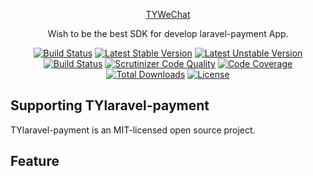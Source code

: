 <p align="center">
<a href="http://payment.v5club.cn/">TYWeChat
<!--<img src="http://payment.v5club.cn/logo.svg" alt="TYlaravel-payment" width="160" />-->
</a>

<p align="center">Wish to be the best SDK for develop laravel-payment App.</p>

<p align="center">
<a href="https://travis-ci.org/huangro/laravel-payment"><img src="https://travis-ci.org/huangro/laravel-payment.svg?branch=master" alt="Build Status"></a>
<a href="https://packagist.org/packages/huangro/laravel-payment"><img src="https://poser.pugx.org/huangro/laravel-payment/v/stable.svg" alt="Latest Stable Version"></a>
<a href="https://packagist.org/packages/huangro/laravel-payment"><img src="https://poser.pugx.org/huangro/laravel-payment/v/unstable.svg" alt="Latest Unstable Version"></a>
<a href="https://scrutinizer-ci.com/g/huangro/laravel-payment/build-status/master"><img src="https://scrutinizer-ci.com/g/huangro/laravel-payment/badges/build.png?b=master" alt="Build Status"></a>
<a href="https://scrutinizer-ci.com/g/huangro/laravel-payment/?branch=master"><img src="https://scrutinizer-ci.com/g/huangro/laravel-payment/badges/quality-score.png?b=master" alt="Scrutinizer Code Quality"></a>
<a href="https://scrutinizer-ci.com/g/huangro/laravel-payment/?branch=master"><img src="https://scrutinizer-ci.com/g/huangro/laravel-payment/badges/coverage.png?b=master" alt="Code Coverage"></a>
<a href="https://packagist.org/packages/huangro/laravel-payment"><img src="https://poser.pugx.org/huangro/laravel-payment/downloads" alt="Total Downloads"></a>
<a href="https://packagist.org/packages/huangro/laravel-payment"><img src="https://poser.pugx.org/huangro/laravel-payment/license" alt="License"></a>
</p>
</p>

## Supporting TYlaravel-payment
TYlaravel-payment is an MIT-licensed open source project.

## Feature
